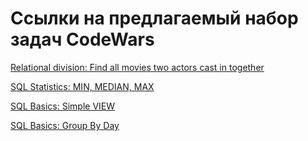 # Ссылки на предлагаемый набор задач CodeWars

[Relational division: Find all movies two actors cast in together](https://www.codewars.com/kata/5817b124e7f4576fd00020a2)

[SQL Statistics: MIN, MEDIAN, MAX](https://www.codewars.com/kata/58167fa1f544130dcf000317)

[SQL Basics: Simple VIEW](https://www.codewars.com/kata/5811527d9d278b242f000006)

[SQL Basics: Group By Day](https://www.codewars.com/kata/5811597e9d278beb04000038)
